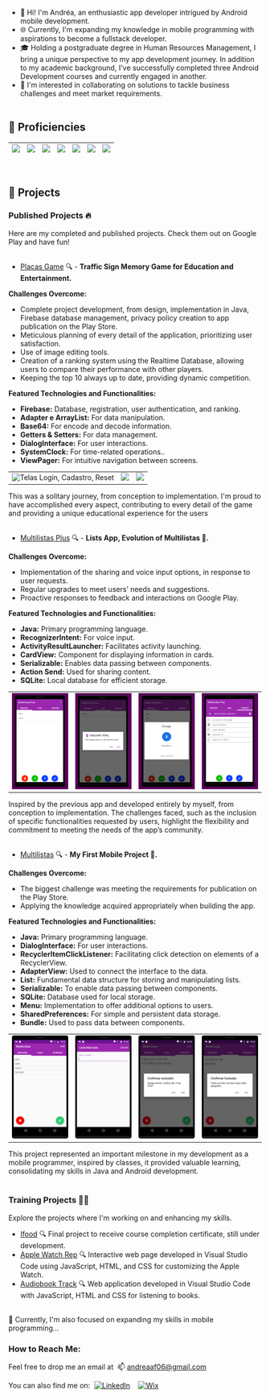 - 👋 Hi! I'm Andréa, an enthusiastic app developer intrigued by Android mobile development.
- 🌐 Currently, I'm expanding my knowledge in mobile programming with aspirations to become a fullstack developer.
- 🎓 Holding a postgraduate degree in Human Resources Management, I bring a unique perspective to my app development journey. In addition to my academic background, I've successfully completed three Android Development courses and currently engaged in another.
- 💞️ I'm interested in collaborating on solutions to tackle business challenges and meet market requirements.
<br><br>

## 🚀 Proficiencies
| <img width='130%' height='auto' src="https://cdn.jsdelivr.net/gh/devicons/devicon/icons/androidstudio/androidstudio-original-wordmark.svg" /> | <img width='130%' height='auto' src="https://cdn.jsdelivr.net/gh/devicons/devicon/icons/kotlin/kotlin-original-wordmark.svg" /> | <img width='130%' height='auto' src="https://cdn.jsdelivr.net/gh/devicons/devicon/icons/java/java-original-wordmark.svg" /> | <img width='130%' height='auto' src="https://cdn.jsdelivr.net/gh/devicons/devicon/icons/sqlite/sqlite-original-wordmark.svg" /> | <img width='130%' height='auto' src="https://cdn.jsdelivr.net/gh/devicons/devicon/icons/mysql/mysql-original-wordmark.svg" /> | <img width='130%' height='auto' src="https://cdn.jsdelivr.net/gh/devicons/devicon/icons/firebase/firebase-plain-wordmark.svg" /> | <img width='130%' height='auto' src="https://cdn.jsdelivr.net/gh/devicons/devicon@latest/icons/vscode/vscode-original-wordmark.svg" /> |
| --- | --- | --- | --- | --- | --- | --- |

<br>

## 📂 Projects 
### Published Projects 🔥
Here are my completed and published projects. Check them out on Google Play and have fun!<br><br>
- [Placas Game](https://play.google.com/store/apps/details?id=com.deiapp.plakasgame) 🔍 - **Traffic Sign Memory Game for Education and Entertainment.**<br>
  
**Challenges Overcome:**
  - Complete project development, from design, implementation in Java, Firebase database management,  privacy policy creation to app publication on the Play Store.
  - Meticulous planning of every detail of the application, prioritizing user satisfaction.
  - Use of image editing tools.
  - Creation of a ranking system using the Realtime Database, allowing users to compare their performance with other players.
  - Keeping the top 10 always up to date, providing dynamic competition.

**Featured Technologies and Functionalities:**
  - **Firebase:** Database, registration, user authentication, and ranking.
  - **Adapter e ArrayList:** For data manipulation.
  - **Base64:** For encode and decode information.
  - **Getters & Setters:** For data management.
  - **DialogInterface:** For user interactions.
  - **SystemClock:** For time-related operations..
  - **ViewPager:** For intuitive navigation between screens.<br>
  
  <table>
  <tr>
    <td><img src="https://github.com/DeiaApps/DeiaApps/blob/main/cadastro%20login%20reset.gif" alt="Telas Login, Cadastro, Reset" width="150"/></td>
    <td><img src="https://github.com/DeiaApps/DeiaApps/blob/main/jogo.gif"width="150"/></td>
    <td><img src="https://github.com/DeiaApps/DeiaApps/blob/main/login%20logout%20sobre%20ajuda%20record.gif" width="150"/></td>
  </tr> 
  </table>
  
This was a solitary journey, from conception to implementation. 
I'm proud to have accomplished every aspect, contributing to every detail of the game and providing a unique educational experience for the users
<br><br>

- [Multilistas Plus](https://play.google.com/store/apps/details?id=com.deiaapp.multilistasplus) 🔍 - **Lists App, Evolution of Multilistas 🚀.**<br>
  
**Challenges Overcome:**
  - Implementation of the sharing and voice input options, in response to user requests.
  - Regular upgrades to meet users’ needs and suggestions.
  - Proactive responses to feedback and interactions on Google Play.

**Featured Technologies and Functionalities:**
  - **Java:** Primary programming language. 
  - **RecognizerIntent:** For voice input.
  - **ActivityResultLauncher:** Facilitates activity launching.
  - **CardView:**  Component for displaying information in cards.
  - **Serializable:** Enables data passing between components.
  - **Action Send:** Used for sharing content.
  - **SQLite:** Local database for efficient storage.<br>

  <table>
  <tr>
    <td><img src="https://github.com/DeiaApps/DeiaApps/blob/main/1P.png" alt="Tela padrão inicial" width="150"/></td>
    <td><img src="https://github.com/DeiaApps/DeiaApps/blob/main/2P.png" alt="Tela de exclusão total" width="150"/></td>
    <td><img src="https://github.com/DeiaApps/DeiaApps/blob/main/3P.png" alt="Ativando microfone" width="150"/></td>
    <td><img src="https://github.com/DeiaApps/DeiaApps/blob/main/4P.png" alt="Tela exclusão por seleção" width="150"/></td>
  </tr> 
  </table>

  Inspired by the previous app and developed entirely by myself, from conception to implementation. The challenges faced, such as the inclusion of specific functionalities requested by users, highlight the flexibility and commitment to meeting the needs of the app’s community.
<br><br> 

- [Multilistas](https://play.google.com/store/apps/details?id=com.deiapp.listastarefas) 🔍 - **My First Mobile Project 📱.**<br>
  
**Challenges Overcome:**
  - The biggest challenge was meeting the requirements for publication on the Play Store.
  - Applying the knowledge acquired appropriately when building the app.

**Featured Technologies and Functionalities:**
  - **Java:** Primary programming language. 
  - **DialogInterface:** For user interactions.
  - **RecyclerItemClickListener:** Facilitating click detection on elements of a RecyclerView.
  - **AdapterView:** Used to connect the interface to the data.
  - **List:** Fundamental data structure for storing and manipulating lists.
  - **Serializable:** To enable data passing between components.
  - **SQLite:** Database used for local storage.
  - **Menu:** Implementation to offer additional options to users.
  - **SharedPreferences:** For simple and persistent data storage.
  - **Bundle:** Used to pass data between components.<br>

  <table>
  <tr>
    <td><img src="https://github.com/DeiaApps/DeiaApps/blob/main/mercado.png" alt="Tela padrão inicial" width="150"/></td>
    <td><img src="https://github.com/DeiaApps/DeiaApps/blob/main/add.png" alt="Tela de inserção de " width="150"/></td>
    <td><img src="https://github.com/DeiaApps/DeiaApps/blob/main/divDelOne.png" alt="Tela de exclusão individual" width="150"/></td>
    <td><img src="https://github.com/DeiaApps/DeiaApps/blob/main/DelAll.png" alt="Tela de exclusão total" width="150"/></td>
  </tr> 
  </table>

  This project represented an important milestone in my development as a mobile programmer, inspired by classes, it provided valuable learning, consolidating my skills in Java and Android development.
<br><br>
### Training Projects 👩‍💻
Explore the projects where I'm working on and enhancing my skills.<br>
- [Ifood](https://github.com/DeiaApps/Ifood) 🔍 Final project to receive course completion certificate,  still under development. 
- [Apple Watch Rep](https://github.com/DeiaApps/Apple-Watch-Rep) 🔍 Interactive web page developed in Visual Studio Code using JavaScript, HTML, and CSS for customizing the Apple Watch.
- [Audiobook Track](https://github.com/DeiaApps/AudiobookTrack) 🔍 Web application developed in Visual Studio Code with JavaScript, HTML and CSS for listening to books.
<br><br>

🌱 Currently, I'm also focused on expanding my skills in mobile programming...
### How to Reach Me:
Feel free to drop me an email at&nbsp;
📫 [andreaaf06@gmail.com](mailto:andreaaf06@gmail.com)

You can also find me on:&nbsp;
[![LinkedIn](https://img.shields.io/badge/LinkedIn-0077B5?style=for-the-badge&logo=linkedin&logoColor=white)](https://www.linkedin.com/in/andreaafonseca/)
&nbsp;&nbsp;
[![Wix](https://img.shields.io/badge/Wix-000?style=for-the-badge&logo=wix&logoColor=white)](https://andreaafonseca.wixsite.com/deiaapp)


<!---
DeiaApps/DeiaApps is a ✨ special ✨ repository because its `README.md` (this file) appears on your GitHub profile.
You can click the Preview link to take a look at your changes.
--->
